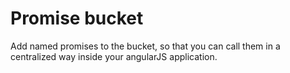 # Promise bucket
Add named promises to the bucket, so that you can call them in a centralized way inside your angularJS application.
